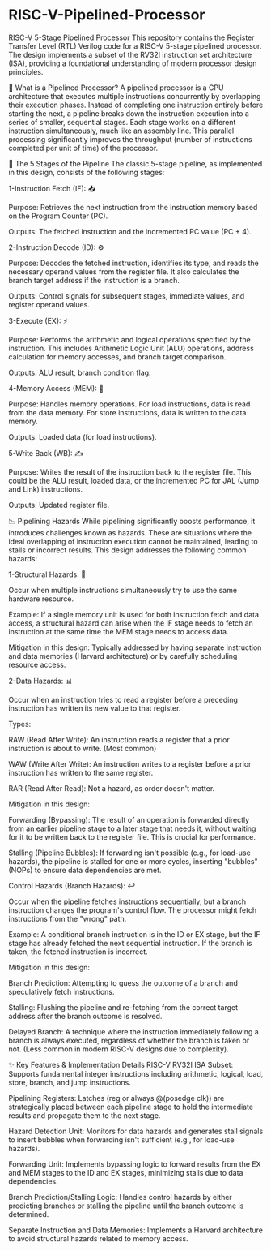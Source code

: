 # RISC-V-Pipelined-Processor

RISC-V 5-Stage Pipelined Processor
This repository contains the Register Transfer Level (RTL) Verilog code for a RISC-V 5-stage pipelined processor. The design implements a subset of the RV32I instruction set architecture (ISA), providing a foundational understanding of modern processor design principles.

🚀 What is a Pipelined Processor?
A pipelined processor is a CPU architecture that executes multiple instructions concurrently by overlapping their execution phases. Instead of completing one instruction entirely before starting the next, a pipeline breaks down the instruction execution into a series of smaller, sequential stages. Each stage works on a different instruction simultaneously, much like an assembly line. This parallel processing significantly improves the throughput (number of instructions completed per unit of time) of the processor.

🚦 The 5 Stages of the Pipeline
The classic 5-stage pipeline, as implemented in this design, consists of the following stages:

1-Instruction Fetch (IF): 📥

Purpose: Retrieves the next instruction from the instruction memory based on the Program Counter (PC).

Outputs: The fetched instruction and the incremented PC value (PC + 4).

2-Instruction Decode (ID): ⚙️

Purpose: Decodes the fetched instruction, identifies its type, and reads the necessary operand values from the register file. It also calculates the branch target address if the instruction is a branch.

Outputs: Control signals for subsequent stages, immediate values, and register operand values.

3-Execute (EX): ⚡

Purpose: Performs the arithmetic and logical operations specified by the instruction. This includes Arithmetic Logic Unit (ALU) operations, address calculation for memory accesses, and branch target comparison.

Outputs: ALU result, branch condition flag.

4-Memory Access (MEM): 🧠

Purpose: Handles memory operations. For load instructions, data is read from the data memory. For store instructions, data is written to the data memory.

Outputs: Loaded data (for load instructions).

5-Write Back (WB): ✍️

Purpose: Writes the result of the instruction back to the register file. This could be the ALU result, loaded data, or the incremented PC for JAL (Jump and Link) instructions.

Outputs: Updated register file.

📉 Pipelining Hazards
While pipelining significantly boosts performance, it introduces challenges known as hazards. These are situations where the ideal overlapping of instruction execution cannot be maintained, leading to stalls or incorrect results. This design addresses the following common hazards:

1-Structural Hazards: 🏢

Occur when multiple instructions simultaneously try to use the same hardware resource.

Example: If a single memory unit is used for both instruction fetch and data access, a structural hazard can arise when the IF stage needs to fetch an instruction at the same time the MEM stage needs to access data.

Mitigation in this design: Typically addressed by having separate instruction and data memories (Harvard architecture) or by carefully scheduling resource access.

2-Data Hazards: 📊

Occur when an instruction tries to read a register before a preceding instruction has written its new value to that register.

Types:

RAW (Read After Write): An instruction reads a register that a prior instruction is about to write. (Most common)

WAW (Write After Write): An instruction writes to a register before a prior instruction has written to the same register.

RAR (Read After Read): Not a hazard, as order doesn't matter.

Mitigation in this design:

Forwarding (Bypassing): The result of an operation is forwarded directly from an earlier pipeline stage to a later stage that needs it, without waiting for it to be written back to the register file. This is crucial for performance.

Stalling (Pipeline Bubbles): If forwarding isn't possible (e.g., for load-use hazards), the pipeline is stalled for one or more cycles, inserting "bubbles" (NOPs) to ensure data dependencies are met.

Control Hazards (Branch Hazards): ↩️

Occur when the pipeline fetches instructions sequentially, but a branch instruction changes the program's control flow. The processor might fetch instructions from the "wrong" path.

Example: A conditional branch instruction is in the ID or EX stage, but the IF stage has already fetched the next sequential instruction. If the branch is taken, the fetched instruction is incorrect.

Mitigation in this design:

Branch Prediction: Attempting to guess the outcome of a branch and speculatively fetch instructions.

Stalling: Flushing the pipeline and re-fetching from the correct target address after the branch outcome is resolved.

Delayed Branch: A technique where the instruction immediately following a branch is always executed, regardless of whether the branch is taken or not. (Less common in modern RISC-V designs due to complexity).

✨ Key Features & Implementation Details
RISC-V RV32I ISA Subset: Supports fundamental integer instructions including arithmetic, logical, load, store, branch, and jump instructions.

Pipelining Registers: Latches (reg or always @(posedge clk)) are strategically placed between each pipeline stage to hold the intermediate results and propagate them to the next stage.

Hazard Detection Unit: Monitors for data hazards and generates stall signals to insert bubbles when forwarding isn't sufficient (e.g., for load-use hazards).

Forwarding Unit: Implements bypassing logic to forward results from the EX and MEM stages to the ID and EX stages, minimizing stalls due to data dependencies.

Branch Prediction/Stalling Logic: Handles control hazards by either predicting branches or stalling the pipeline until the branch outcome is determined.

Separate Instruction and Data Memories: Implements a Harvard architecture to avoid structural hazards related to memory access.
